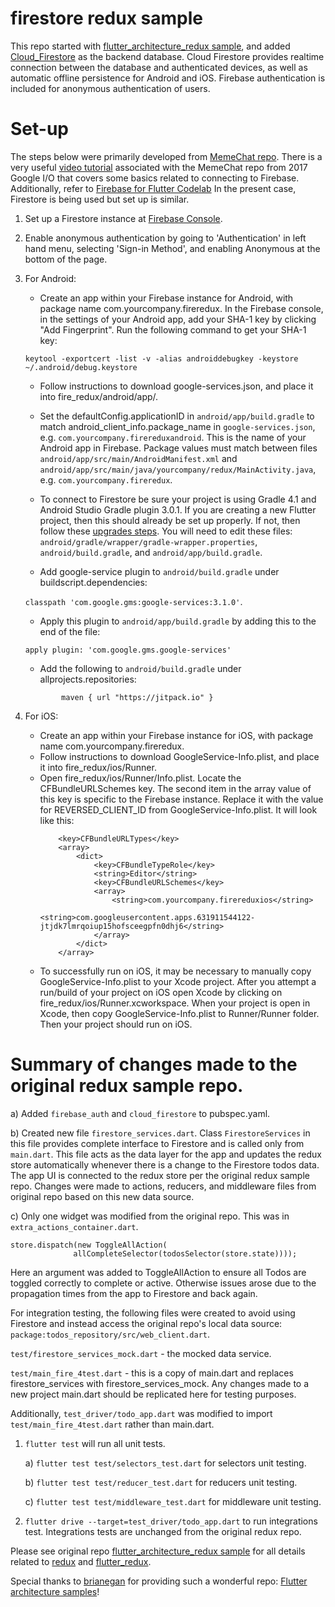 # firestore redux sample




This repo started with [flutter_architecture_redux sample](https://github.com/brianegan/flutter_architecture_samples/blob/master/example/redux/README.md),
and added [Cloud_Firestore](https://firebase.google.com/docs/firestore/) as the backend database. Cloud Firestore 
provides realtime connection between the database and authenticated devices, as well as automatic offline 
persistence for Android and iOS. Firebase authentication is included for anonymous authentication of users.

# Set-up

The steps below were primarily developed from [MemeChat repo](https://github.com/efortuna/memechat/blob/master/README.md). 
There is a very useful [video tutorial](https://www.youtube.com/watch?v=w2TcYP8qiRI) associated with the MemeChat 
repo from 2017 Google I/O that covers some basics related to connecting to Firebase. Additionally, refer to 
[Firebase for Flutter Codelab](https://codelabs.developers.google.com/codelabs/flutter-firebase/index.html?index=..%2F..%2Findex#0)
In the present case, Firestore is being used but set up is similar.

1) Set up a Firestore instance at [Firebase Console](https://console.firebase.google.com/).

2) Enable anonymous authentication by going to 'Authentication' in left hand menu, selecting 
'Sign-in Method', and enabling Anonymous at the bottom of the page.

3) For Android:

    - Create an app within your Firebase instance for Android, with package name com.yourcompany.fireredux.
    In the Firebase console, in the settings of your Android app, add your SHA-1 key by clicking "Add Fingerprint".
    Run the following command to get your SHA-1 key:
    
    `keytool -exportcert -list -v -alias androiddebugkey -keystore ~/.android/debug.keystore`
    - Follow instructions to download google-services.json, and place it into fire_redux/android/app/.
    - Set the defaultConfig.applicationID in `android/app/build.gradle` to match 
    android_client_info.package_name in `google-services.json`, e.g. `com.yourcompany.firereduxandroid`.
    This is the name of your Android app in Firebase. 
    Package values must match between files `android/app/src/main/AndroidManifest.xml` and 
    `android/app/src/main/java/yourcompany/redux/MainActivity.java`, e.g. `com.yourcompany.fireredux`.

    - To connect to Firestore be sure your project is using Gradle 4.1 and Android Studio Gradle plugin 3.0.1.
    If you are creating a new Flutter project, then this should already be set up properly.
    If not, then follow these 
    [upgrades steps](https://github.com/flutter/flutter/wiki/Updating-Flutter-projects-to-Gradle-4.1-and-Android-Studio-Gradle-plugin-3.0.1).
    You will need to edit these files: `android/gradle/wrapper/gradle-wrapper.properties`, 
    `android/build.gradle`, and `android/app/build.gradle`.
    
    - Add google-service plugin to `android/build.gradle` under buildscript.dependencies:
    
    `classpath 'com.google.gms:google-services:3.1.0'`. 
    
    - Apply this plugin to `android/app/build.gradle` by adding this to the end of the file:
    
    `apply plugin: 'com.google.gms.google-services'`
    
    - Add the following to `android/build.gradle` under allprojects.repositories:
    
    `        maven {
                 url "https://jitpack.io"
             }`
    
4) For iOS:

    - Create an app within your Firebase instance for iOS, with package name com.yourcompany.fireredux.
    - Follow instructions to download GoogleService-Info.plist, and place it into fire_redux/ios/Runner.
    - Open fire_redux/ios/Runner/Info.plist. Locate the CFBundleURLSchemes key. 
    The second item in the array value of this key is specific to the Firebase instance. 
    Replace it with the value for REVERSED_CLIENT_ID from GoogleService-Info.plist. It will look like this:
        ```$xslt
            <key>CFBundleURLTypes</key>
            <array>
                <dict>
                    <key>CFBundleTypeRole</key>
                    <string>Editor</string>
                    <key>CFBundleURLSchemes</key>
                    <array>
                        <string>com.yourcompany.firereduxios</string>
                        <string>com.googleusercontent.apps.631911544122-jtjdk7lmrqoiup15hofsceegpfn0dhj6</string>
                    </array>
                </dict>
            </array>
        ```
    - To successfully run on iOS, it may be necessary to manually copy GoogleService-Info.plist
    to your Xcode project. After you attempt a run/build of your project on iOS open Xcode by 
    clicking on fire_redux/ios/Runner.xcworkspace. When your project is open in Xcode, then copy 
    GoogleService-Info.plist to Runner/Runner folder. Then your project should run on iOS.
    
    
# Summary of changes made to the original redux sample repo.

a) Added `firebase_auth` and `cloud_firestore` to pubspec.yaml.

b) Created new file `firestore_services.dart`. Class `FirestoreServices` in this file
provides complete interface to Firestore and is called only from `main.dart`.
This file acts as the data layer for the app and updates the redux store automatically 
whenever there is a change to the Firestore todos data. The app UI is connected to the redux 
store per the original redux sample repo. 
Changes were made to actions, reducers, and middleware files from original repo
based on this new data source.

c) Only one widget was modified from the original repo. This was in `extra_actions_container.dart`.
```apple js
store.dispatch(new ToggleAllAction(
              allCompleteSelector(todosSelector(store.state))));
```
Here an argument was added to ToggleAllAction to ensure all Todos are toggled correctly to
complete or active. Otherwise issues arose due to the propagation times from the app to
Firestore and back again.

For integration testing, the following files were created to avoid using Firestore and instead
access the original repo's local data source: `package:todos_repository/src/web_client.dart`.

`test/firestore_services_mock.dart` - the mocked data service.

`test/main_fire_4test.dart` - this is a copy of main.dart and replaces firestore_services with
firestore_services_mock. Any changes made to a new project main.dart should be replicated here
for testing purposes.

Additionally, `test_driver/todo_app.dart` was modified to import `test/main_fire_4test.dart`
rather than main.dart.



1) `flutter test` will run all unit tests.

    a) `flutter test test/selectors_test.dart` for selectors unit testing.
    
    b) `flutter test test/reducer_test.dart` for reducers unit testing.
    
    c) `flutter test test/middleware_test.dart` for middleware unit testing.

2) `flutter drive --target=test_driver/todo_app.dart` to run integrations test.
Integrations tests are unchanged from the original redux repo.

    
Please see original repo
[flutter_architecture_redux sample](https://github.com/brianegan/flutter_architecture_samples/blob/master/example/redux/README.md)
for all details related to [redux](https://pub.dartlang.org/packages/redux) 
and [flutter_redux](https://pub.dartlang.org/packages/flutter_redux). 

Special thanks to [brianegan](https://github.com/brianegan) for providing such a wonderful repo:
[Flutter architecture samples](https://github.com/brianegan/flutter_architecture_samples/blob/master/README.md)!
